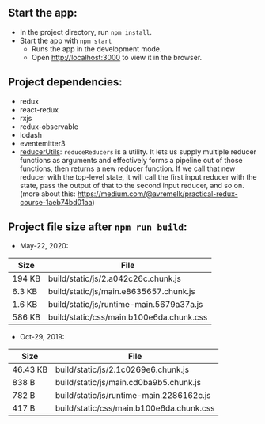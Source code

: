 ## Start the app:
  - In the project directory, run `npm install`.
  - Start the app with `npm start`
    - Runs the app in the development mode.<br />
    - Open [http://localhost:3000](http://localhost:3000) to view it in the browser.

## Project dependencies:
  - redux
  - react-redux
  - rxjs
  - redux-observable
  - lodash
  - eventemitter3
  - [reducerUtils](https://github.com/kaustubh57/react-rxjs-experiments/blob/master/src/reducers/reducerUtils.js): `reduceReducers` is a utility. It lets us supply multiple reducer functions as arguments and effectively forms a pipeline out of those functions, then returns a new reducer function. If we call that new reducer with the top-level state, it will call the first input reducer with the state, pass the output of that to the second input reducer, and so on. (more about this: https://medium.com/@avremelk/practical-redux-course-1aeb74bd01aa)

## Project file size after `npm run build`:
- May-22, 2020:

| Size | File |
|---|---|
| 194 KB | build/static/js/2.a042c26c.chunk.js |
| 6.3 KB | build/static/js/main.e8635657.chunk.js |
| 1.6 KB | build/static/js/runtime-main.5679a37a.js |
| 586 KB | build/static/css/main.b100e6da.chunk.css |

- Oct-29, 2019:

| Size | File |
|---|---|
| 46.43 KB | build/static/js/2.1c0269e6.chunk.js |
| 838 B | build/static/js/main.cd0ba9b5.chunk.js |
| 782 B | build/static/js/runtime-main.2286162c.js |
| 417 B | build/static/css/main.b100e6da.chunk.css |
